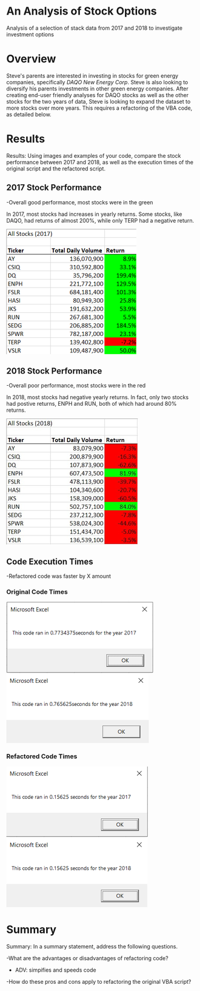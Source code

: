 # An Analysis of Stock Options

Analysis of a selection of stack data from 2017 and 2018 to investigate investment options

# Overview

Steve's parents are interested in investing in stocks for green energy companies, specifically *DAQO New Energy Corp*. Steve is also looking to diversify his parents investments in other green energy companies. After creating end-user friendly analyses for DAQO stocks as well as the other stocks for the two years of data, Steve is looking to expand the dataset to more stocks over more years. This requires a refactoring of the VBA code, as detailed below.

# Results

Results: Using images and examples of your code, compare the stock performance between 2017 and 2018, as well as the execution times of the original script and the refactored script.

## 2017 Stock Performance
-Overall good performance, most stocks were in the green

In 2017, most stocks had increases in yearly returns. Some stocks, like DAQO, had returns of almost 200%, while only TERP had a negative return.

<img src=https://github.com/bradleywb426/stock-analysis/blob/main/Resources/VBA_Challenge_2017_Results.PNG>

## 2018 Stock Performance
-Overall poor performance, most stocks were in the red

In 2018, most stocks had negative yearly returns. In fact, only two stocks had postive returns, ENPH and RUN, both of which had around 80% returns.

<img src=https://github.com/bradleywb426/stock-analysis/blob/main/Resources/VBA_Challenge_2018_Results.PNG.jpg>

## Code Execution Times
-Refactored code was faster by X amount

### Original Code Times
<img src=https://github.com/bradleywb426/stock-analysis/blob/main/Resources/Green_Book_2017.PNG>

<img src=https://github.com/bradleywb426/stock-analysis/blob/main/Resources/Green_Book_2018.PNG>

### Refactored Code Times
<img src=https://github.com/bradleywb426/stock-analysis/blob/main/Resources/VBA_Challenge_2017.PNG>

<img src=https://github.com/bradleywb426/stock-analysis/blob/main/Resources/VBA_Challenge_2018.PNG>


# Summary

Summary: In a summary statement, address the following questions.

-What are the advantages or disadvantages of refactoring code?
  - ADV: simpifies and speeds code

-How do these pros and cons apply to refactoring the original VBA script?
